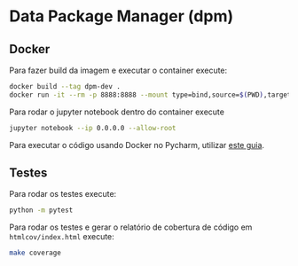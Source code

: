 # Data Package Manager (dpm)

## Docker

Para fazer build da imagem e executar o container execute:

```bash
docker build --tag dpm-dev .
docker run -it --rm -p 8888:8888 --mount type=bind,source=$(PWD),target=/project dpm-dev
```

Para rodar o jupyter notebook dentro do container execute

```bash
jupyter notebook --ip 0.0.0.0 --allow-root
```

Para executar o código usando Docker no Pycharm, utilizar [este guia](https://github.com/splor-mg/dpm/issues/5).

## Testes

Para rodar os testes execute:

```bash
python -m pytest
```

Para rodar os testes e gerar o relatório de cobertura de código em `htmlcov/index.html` execute:

```bash
make coverage
```
